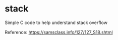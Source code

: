 # stack

Simple C code to help understand stack overflow

Reference:
https://samsclass.info/127/127_S18.shtml